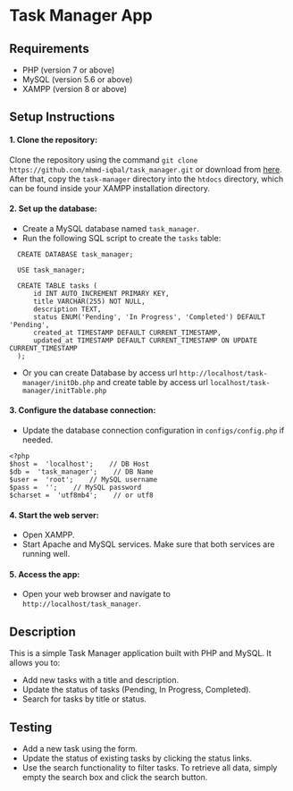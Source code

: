 
# Task Manager App

## Requirements
- PHP (version 7 or above)
- MySQL (version 5.6 or above)
- XAMPP (version 8 or above)

## Setup Instructions

#### 1. **Clone the repository:**

Clone the repository using the command `git clone https://github.com/mhmd-iqbal/task_manager.git` or download from [here](https://github.com/mhmd-iqbal/task_manager.git). After that, copy the `task-manager` directory into the `htdocs` directory, which can be found inside your XAMPP installation directory.

#### 2. **Set up the database:**
- Create a MySQL database named `task_manager`.
- Run the following SQL script to create the `tasks` table:
```
  CREATE DATABASE task_manager;

  USE task_manager;

  CREATE TABLE tasks (
      id INT AUTO_INCREMENT PRIMARY KEY,
      title VARCHAR(255) NOT NULL,
      description TEXT,
      status ENUM('Pending', 'In Progress', 'Completed') DEFAULT 'Pending',
      created_at TIMESTAMP DEFAULT CURRENT_TIMESTAMP,
      updated_at TIMESTAMP DEFAULT CURRENT_TIMESTAMP ON UPDATE CURRENT_TIMESTAMP
  );
```
- Or you can create Database by access url `http://localhost/task-manager/initDb.php` and create table by access url `localhost/task-manager/initTable.php`

#### 3. **Configure the database connection:**
- Update the database connection configuration in `configs/config.php` if needed.
```
<?php
$host =  'localhost';    // DB Host
$db =  'task_manager';    // DB Name
$user =  'root';    // MySQL username
$pass =  '';    // MySQL password
$charset =  'utf8mb4';    // or utf8
```

#### 4. **Start the web server:**
- Open XAMPP.
- Start Apache and MySQL services. Make sure that both services are running well. 

#### 5. **Access the app:**
- Open your web browser and navigate to `http://localhost/task_manager`.

## Description

This is a simple Task Manager application built with PHP and MySQL. It allows you to:
- Add new tasks with a title and description.
- Update the status of tasks (Pending, In Progress, Completed).
- Search for tasks by title or status.

## Testing
- Add a new task using the form.
- Update the status of existing tasks by clicking the status links.
- Use the search functionality to filter tasks. To retrieve all data, simply empty the search box and click the search button.
